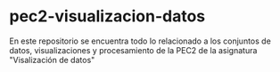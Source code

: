 # pec2-visualizacion-datos
En este repositorio se encuentra todo lo relacionado a los conjuntos de datos, visualizaciones y procesamiento de la PEC2 de la asignatura "Visalización de datos"
